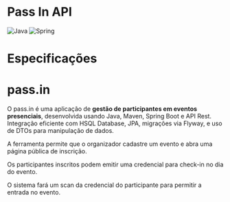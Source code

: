 # Pass In API

![Java](https://img.shields.io/badge/java-%23ED8B00.svg?style=for-the-badge&logo=openjdk&logoColor=white)
![Spring](https://img.shields.io/badge/spring-%236DB33F.svg?style=for-the-badge&logo=spring&logoColor=white)

# Especificações

# pass.in

O pass.in é uma aplicação de **gestão de participantes em eventos presenciais**, desenvolvida usando Java, Maven, Spring Boot e API Rest. Integração eficiente com HSQL Database, JPA, migrações via Flyway, e uso de DTOs para manipulação de dados.

A ferramenta permite que o organizador cadastre um evento e abra uma página pública de inscrição.

Os participantes inscritos podem emitir uma credencial para check-in no dia do evento.

O sistema fará um scan da credencial do participante para permitir a entrada no evento.

